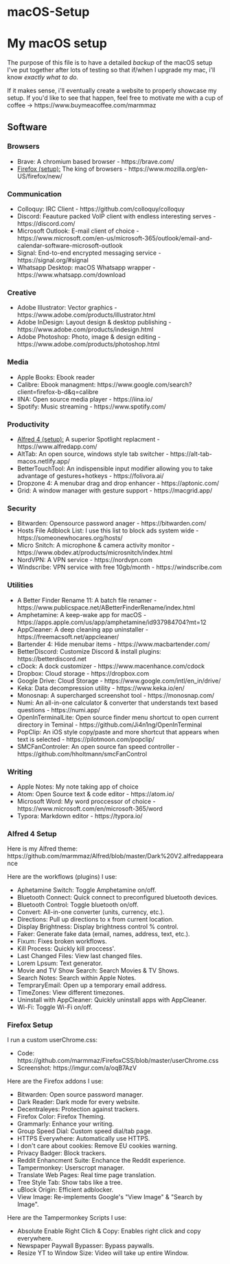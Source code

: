 # macOS-Setup

<h1>My macOS setup</h1>

The purpose of this file is to have a detailed *backup* of the macOS setup I've put together after lots of testing so that if/when I upgrade my mac, i'll know *exactly what to do.*

<p>If it makes sense, i'll eventually create a website to properly showcase my setup.
If you'd like to see that happen, feel free to motivate me with a cup of coffee -> https://www.buymeacoffee.com/marmmaz</p>

<h2>Software</h2>

<h3>Browsers</h3>
  <ul>
    <li>Brave: A chromium based browser - https://brave.com/</li>
    <li> <a href="#firefox-1">Firefox (setup):</a> The king of browsers - https://www.mozilla.org/en-US/firefox/new/</li>
  </ul>
  
<h3>Communication</h3>
<ul>
    <li>Colloquy: IRC Client - https://github.com/colloquy/colloquy</li>
    <li>Discord: Feauture packed VoIP client with endless interesting serves - https://discord.com/</li>
    <li>Microsoft Outlook: E-mail client of choice - https://www.microsoft.com/en-us/microsoft-365/outlook/email-and-calendar-software-microsoft-outlook</li>
    <li>Signal: End-to-end encrypted messaging service - https://signal.org/#signal</li>
    <li>Whatsapp Desktop: macOS Whatsapp wrapper - https://www.whatsapp.com/download</li>
</ul>

<h3>Creative</h3>
<ul>
   <li>Adobe Illustrator: Vector graphics - https://www.adobe.com/products/illustrator.html</li>
   <li>Adobe InDesign: Layout design & desktop publishing - https://www.adobe.com/products/indesign.html</li>
   <li>Adobe Photoshop: Photo, image & design editing - https://www.adobe.com/products/photoshop.html</li>
 </ul>
 
 <h3>Media</h3>
 <ul>
  <li>Apple Books: Ebook reader</li>
  <li>Calibre: Ebook managment: https://www.google.com/search?client=firefox-b-d&q=calibre</li>
  <li>IINA: Open source media player - https://iina.io/</li>
  <li>Spotify: Music streaming - https://www.spotify.com/</li>
  </ul>
   
<h3>Productivity</h3>
  <ul>
    <li> <a href="#alfred-1">Alfred 4 (setup):</a> A superior Spotlight replacment - https://www.alfredapp.com/</li>
    <li>AltTab: An open source, windows style tab switcher - https://alt-tab-macos.netlify.app/</li>
    <li>BetterTouchTool: An indispensible input modifier allowing you to take advantage of gestures+hotkeys - https://folivora.ai/</li>
    <li>Dropzone 4: A menubar drag and drop enhancer - https://aptonic.com/</li>
    <li>Grid: A window manager with gesture support - https://macgrid.app/</li>
  </ul>
  
<h3>
<h3>Security</h3>
  <ul>
    <li>Bitwarden: Opensource password anager - https://bitwarden.com/</li>
    <li>Hosts File Adblock List: I use this list to block ads system wide - https://someonewhocares.org/hosts/</li>
    <li>Micro Snitch: A microphone & camera activity monitor - https://www.obdev.at/products/microsnitch/index.html</li>
    <li>NordVPN: A VPN service - https://nordvpn.com</li>
    <li>Windscribe: VPN service with free 10gb/month - https://windscribe.com</li>
  </ul>
  
  <h3>Utilities</h3>
  <ul>
    <li>A Better Finder Rename 11: A batch file renamer - https://www.publicspace.net/ABetterFinderRename/index.html</li>
    <li>Amphetamine: A keep-wake app for macOS - https://apps.apple.com/us/app/amphetamine/id937984704?mt=12</li>
    <li>AppCleaner: A deep cleaning app uninstaller - https://freemacsoft.net/appcleaner/</li>
    <li>Bartender 4: Hide menubar items - https://www.macbartender.com/</li>
    <li>BetterDiscord: Customize Discord & install plugins: https://betterdiscord.net</li>
    <li>cDock: A dock customizer - https://www.macenhance.com/cdock</li>
    <li>Dropbox: Cloud storage - https://dropbox.com
    <li>Google Drive: Cloud Storage - https://www.google.com/intl/en_in/drive/</li>
    <li>Keka: Data decompression utility - https://www.keka.io/en/</li>
    <li>Monosnap: A supercharged screenshot tool - https://monosnap.com/</li>
    <li>Numi: An all-in-one calculator & converter that understands text based questions - https://numi.app/</li>
    <li>OpenInTerminalLite: Open source finder menu shortcut to open current directory in Teminal - https://github.com/Ji4n1ng/OpenInTerminal</li>
    <li>PopClip: An iOS style copy/paste and more shortcut that appears when text is selected - https://pilotmoon.com/popclip/</li>
    <li>SMCFanControler: An open source fan speed controller - https://github.com/hholtmann/smcFanControl</li>
  </ul>
  
  <h3>Writing</h3>
  <ul>
    <li>Apple Notes: My note taking app of choice</li>
    <li>Atom: Open Source text & code editor - https://atom.io/</li>
    <li>Microsoft Word: My word proccessor of choice - https://www.microsoft.com/en/microsoft-365/word</li>
    <li>Typora: Markdown editor - https://typora.io/</li>
  </ul>
  
<h3 id="alfred-1">Alfred 4 Setup</h3>
<p>Here is my Alfred theme: https://github.com/marmmaz/Alfred/blob/master/Dark%20V2.alfredappearance</p>
<p>Here are the workflows (plugins) I use:</p>
  <ul>
    <li>Aphetamine Switch: Toggle Amphetamine on/off.</li>
    <li>Bluetooth Connect: Quick connect to preconfigured bluetooth devices.</li>
    <li>Bluetooth Control: Toggle bluetooth on/off.</li>
    <li>Convert: All-in-one converter (units, currency, etc.).</li>
    <li>Directions: Pull up directions to x from current location.</li>
    <li>Display Brightness: Display brightness control % control.</li>
    <li>Faker: Generate fake data (email, names, address, text, etc.).</li>
    <li>Fixum: Fixes broken workflows.</li>
    <li>Kill Process: Quickly kill proccess'.</li>
    <li>Last Changed Files: View last changed files.</li>
    <li>Lorem Lpsum: Text generator.</li>
    <li>Movie and TV Show Search: Search Movies & TV Shows.</li>
    <li>Search Notes: Search within Apple Notes.</li>
    <li>TempraryEmail: Open up a temporary email address.</li>
    <li>TimeZones: View different timezones.</li>
    <li>Uninstall with AppCleaner: Quickly uninstall apps with AppCleaner.</li>
    <li>Wi-Fi: Toggle Wi-Fi on/off.</li>
  </ul>
 
 <h3 id="firefox-1">Firefox Setup</h3>
 
 <p>I run a custom userChrome.css: <br>
  <ul>
    <li>Code: https://github.com/marmmaz/FirefoxCSS/blob/master/userChrome.css</li>
    <li>Screenshot: https://imgur.com/a/oqB7AzV</li>
  </ul>
    </p>
 
<p>Here are the Firefox addons I use:</p>
   <ul>
    <li>Bitwarden: Open source password manager.</li>
    <li>Dark Reader: Dark mode for every website.</li>
    <li>Decentraleyes: Protection against trackers.</li>
    <li>Firefox Color: Firefox Theming.</li>
    <li>Grammarly: Enhance your writing.</li>
    <li>Group Speed Dial: Custom speed dial/tab page.</li>
    <li>HTTPS Everywhere: Automatically use HTTPS.</li>
    <li>I don't care about cookies: Remove EU cookies warning.</li>
    <li>Privacy Badger: Block trackers.</li>
    <li>Reddit Enhancment Suite: Enchance the Reddit experience.</li>
    <li>Tampermonkey: Userscropt manager.</li>
    <li>Translate Web Pages: Real time page translation.</li>
    <li>Tree Style Tab: Show tabs like a tree.</li>
    <li>uBlock Origin: Efficient adblocker.</li>
    <li>View Image: Re-implements Google's "View Image" & "Search by Image".</li>
   </ul>

<p>Here are the Tampermonkey Scripts I use:</p>
<ul>
  <li>Absolute Enable Right Clich & Copy: Enables right click and copy everywhere.</li>
  <li>Newspaper Paywall Bypasser: Bypass paywalls.</li>
  <li>Resize YT to Window Size: Video will take up entire Window.</li>
 </ul>
  
